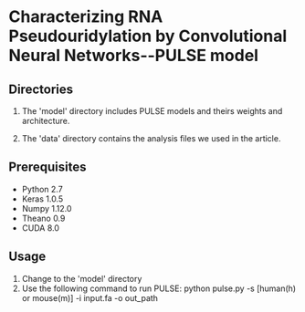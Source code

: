 # Characterizing RNA Pseudouridylation by Convolutional Neural Networks--PULSE model
## Directories
1. The 'model' directory includes PULSE models and theirs weights and architecture.

2. The 'data' directory contains the analysis files we used in the article.
## Prerequisites
* Python 2.7
* Keras 1.0.5
* Numpy 1.12.0
* Theano 0.9
* CUDA 8.0
## Usage
1. Change to the 'model' directory
2. Use the following command to run PULSE:
python pulse.py -s [human(h) or mouse(m)] -i input.fa -o out_path
